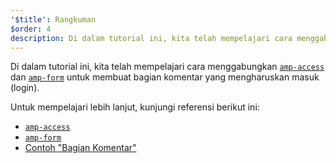 ```yaml
---
'$title': Rangkuman
$order: 4
description: Di dalam tutorial ini, kita telah mempelajari cara menggabungkan amp-access dan amp-form untuk membuat bagian komentar yang mengharuskan masuk (login).
---
```


Di dalam tutorial ini, kita telah mempelajari cara menggabungkan [`amp-access`](../../../../documentation/components/reference/amp-access.md) dan [`amp-form`](../../../../documentation/components/reference/amp-form.md) untuk membuat bagian komentar yang mengharuskan masuk (login).

Untuk mempelajari lebih lanjut, kunjungi referensi berikut ini:

- [`amp-access`](../../../../documentation/components/reference/amp-access.md)
- [`amp-form`](../../../../documentation/components/reference/amp-form.md)
- [Contoh "Bagian Komentar"](../../../../documentation/examples/documentation/Comment_Section.html)
